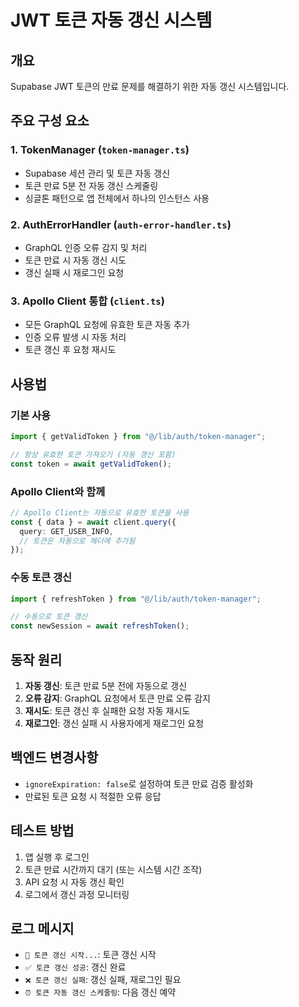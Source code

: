 # JWT 토큰 자동 갱신 시스템

## 개요

Supabase JWT 토큰의 만료 문제를 해결하기 위한 자동 갱신 시스템입니다.

## 주요 구성 요소

### 1. TokenManager (`token-manager.ts`)

- Supabase 세션 관리 및 토큰 자동 갱신
- 토큰 만료 5분 전 자동 갱신 스케줄링
- 싱글톤 패턴으로 앱 전체에서 하나의 인스턴스 사용

### 2. AuthErrorHandler (`auth-error-handler.ts`)

- GraphQL 인증 오류 감지 및 처리
- 토큰 만료 시 자동 갱신 시도
- 갱신 실패 시 재로그인 요청

### 3. Apollo Client 통합 (`client.ts`)

- 모든 GraphQL 요청에 유효한 토큰 자동 추가
- 인증 오류 발생 시 자동 처리
- 토큰 갱신 후 요청 재시도

## 사용법

### 기본 사용

```typescript
import { getValidToken } from "@/lib/auth/token-manager";

// 항상 유효한 토큰 가져오기 (자동 갱신 포함)
const token = await getValidToken();
```

### Apollo Client와 함께

```typescript
// Apollo Client는 자동으로 유효한 토큰을 사용
const { data } = await client.query({
  query: GET_USER_INFO,
  // 토큰은 자동으로 헤더에 추가됨
});
```

### 수동 토큰 갱신

```typescript
import { refreshToken } from "@/lib/auth/token-manager";

// 수동으로 토큰 갱신
const newSession = await refreshToken();
```

## 동작 원리

1. **자동 갱신**: 토큰 만료 5분 전에 자동으로 갱신
2. **오류 감지**: GraphQL 요청에서 토큰 만료 오류 감지
3. **재시도**: 토큰 갱신 후 실패한 요청 자동 재시도
4. **재로그인**: 갱신 실패 시 사용자에게 재로그인 요청

## 백엔드 변경사항

- `ignoreExpiration: false`로 설정하여 토큰 만료 검증 활성화
- 만료된 토큰 요청 시 적절한 오류 응답

## 테스트 방법

1. 앱 실행 후 로그인
2. 토큰 만료 시간까지 대기 (또는 시스템 시간 조작)
3. API 요청 시 자동 갱신 확인
4. 로그에서 갱신 과정 모니터링

## 로그 메시지

- `🔄 토큰 갱신 시작...`: 토큰 갱신 시작
- `✅ 토큰 갱신 성공`: 갱신 완료
- `❌ 토큰 갱신 실패`: 갱신 실패, 재로그인 필요
- `⏰ 토큰 자동 갱신 스케줄링`: 다음 갱신 예약
